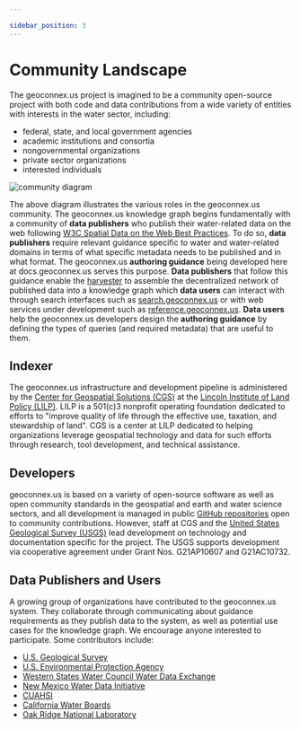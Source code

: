 ```yaml
---

sidebar_position: 3
---
```



# Community Landscape 

The geoconnex.us project is imagined to be a community open-source project with both code and data contributions from a wide variety of entities with interests in the water sector, including: 

 * federal, state, and local government agencies
 * academic institutions and consortia
 * nongovernmental organizations
 * private sector organizations
 * interested individuals

 ![community diagram](assets/community.png)

The above diagram illustrates the various roles in the geoconnex.us community. The geoconnex.us knowledge graph begins fundamentally with a community of **data publishers** who publish their water-related data on the web following [W3C Spatial Data on the Web Best Practices](https://www.w3.org/TR/sdw-bp/). To do so, **data publishers** require relevant guidance specific to water and water-related domains in terms of what specific metadata needs to be published and in what format. The geoconnex.us **authoring guidance** being developed here at docs.geoconnex.us serves this purpose. **Data publishers** that follow this guidance enable the [harvester](https://github.com/internetofwater/harvest.geoconnex.us) to assemble the decentralized network of published data into a knowledge graph which **data users** can interact with through search interfaces such as [search.geoconnex.us](https://search.geoconnex.us) or with web services under development such as [reference.geoconnex.us](https://reference.geoconnex.us). **Data users** help the geoconnex.us developers design the **authoring guidance** by defining the types of queries (and required metadata) that are useful to them.

## Indexer

The geoconnex.us infrastructure and development pipeline is administered by the [Center for Geospatial Solutions (CGS)](http://cgs.earth) at the [Lincoln Institute of Land Policy (LILP)](https://lincolninst.edu). LILP is a 501(c)3 nonprofit operating foundation dedicated to efforts to "improve quality of life through the effective use, taxation, and stewardship of land". CGS is a center at LILP dedicated to helping organizations leverage geospatial technology and data for such efforts through research, tool development, and technical assistance.

## Developers

geoconnex.us is based on a variety of open-source software as well as open community standards in the geospatial and earth and water science sectors, and all development is managed in public [GitHub repositories](https://github.com/internetofwater/about.geoconnex.us) open to community contributions. However, staff at CGS and the [United States Geological Survey (USGS)](https://geoconnex.us) lead development on technology and documentation specific for the project. The USGS supports development via cooperative agreement under Grant Nos. G21AP10607 and G21AC10732.

## Data Publishers and Users

A growing group of organizations have contributed to the geoconnex.us system. They collaborate through communicating about guidance requirements as they publish data to the system, as well as potential use cases for the knowledge graph. We encourage anyone interested to participate. Some contributors include:

* [U.S. Geological Survey](https://usgs.gov)
* [U.S. Environmental Protection Agency](https://epa.gov)
* [Western States Water Council Water Data Exchange](https://westernstateswater.org/wade/)
* [New Mexico Water Data Initiative](https://newmexicowaterdata.org)
* [CUAHSI](https://cuahsi.org)
* [California Water Boards](https://www.waterboards.ca.gov)
* [Oak Ridge National Laboratory](https://www.ornl.gov)